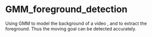 # GMM_foreground_detection
Using GMM to model the background of a video , and to extract the foreground. Thus the moving goal can be detected accurately. 
